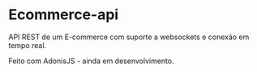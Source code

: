 # Ecommerce-api
API REST de um E-commerce com suporte a websockets e conexão em tempo real.

Feito com AdonisJS - ainda em desenvolvimento.
